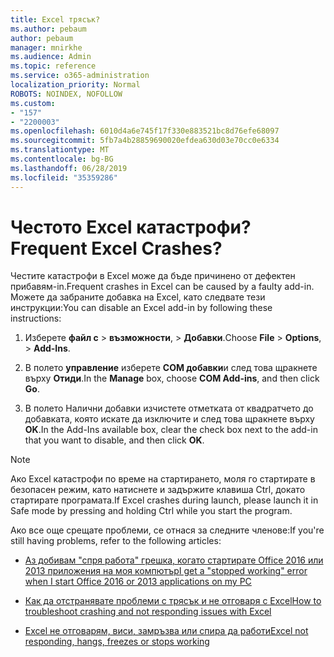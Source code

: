 ```yaml
---
title: Excel трясък?
ms.author: pebaum
author: pebaum
manager: mnirkhe
ms.audience: Admin
ms.topic: reference
ms.service: o365-administration
localization_priority: Normal
ROBOTS: NOINDEX, NOFOLLOW
ms.custom:
- "157"
- "2200003"
ms.openlocfilehash: 6010d4a6e745f17f330e883521bc8d76efe68097
ms.sourcegitcommit: 5fb7a4b28859690020efdea630d03e70cc0e6334
ms.translationtype: MT
ms.contentlocale: bg-BG
ms.lasthandoff: 06/28/2019
ms.locfileid: "35359286"
---
```

# <a name="frequent-excel-crashes"></a><span data-ttu-id="c3277-102">Честото Excel катастрофи?</span><span class="sxs-lookup"><span data-stu-id="c3277-102">Frequent Excel Crashes?</span></span>

<span data-ttu-id="c3277-103">Честите катастрофи в Excel може да бъде причинено от дефектен прибавям-in.</span><span class="sxs-lookup"><span data-stu-id="c3277-103">Frequent crashes in Excel can be caused by a faulty add-in.</span></span> <span data-ttu-id="c3277-104">Можете да забраните добавка на Excel, като следвате тези инструкции:</span><span class="sxs-lookup"><span data-stu-id="c3277-104">You can disable an Excel add-in by following these instructions:</span></span>
  
1. <span data-ttu-id="c3277-105">Изберете **файл с** \> **възможности**, \> **Добавки**.</span><span class="sxs-lookup"><span data-stu-id="c3277-105">Choose **File** \> **Options**, \> **Add-Ins**.</span></span>

2. <span data-ttu-id="c3277-106">В полето **управление** изберете **COM добавки**и след това щракнете върху **Отиди**.</span><span class="sxs-lookup"><span data-stu-id="c3277-106">In the **Manage** box, choose **COM Add-ins**, and then click **Go**.</span></span>

3. <span data-ttu-id="c3277-107">В полето Налични добавки изчистете отметката от квадратчето до добавката, която искате да изключите и след това щракнете върху **OK**.</span><span class="sxs-lookup"><span data-stu-id="c3277-107">In the Add-Ins available box, clear the check box next to the add-in that you want to disable, and then click **OK**.</span></span>

> [!NOTE]
> <span data-ttu-id="c3277-108">Ако Excel катастрофи по време на стартирането, моля го стартирате в безопасен режим, като натиснете и задържите клавиша Ctrl, докато стартирате програмата.</span><span class="sxs-lookup"><span data-stu-id="c3277-108">If Excel crashes during launch, please launch it in Safe mode by pressing and holding Ctrl while you start the program.</span></span>
  
<span data-ttu-id="c3277-109">Ако все още срещате проблеми, се отнася за следните членове:</span><span class="sxs-lookup"><span data-stu-id="c3277-109">If you're still having problems, refer to the following articles:</span></span>
  
- [<span data-ttu-id="c3277-110">Аз добивам "спря работа" грешка, когато стартирате Office 2016 или 2013 приложения на моя компютър</span><span class="sxs-lookup"><span data-stu-id="c3277-110">I get a "stopped working" error when I start Office 2016 or 2013 applications on my PC</span></span>](https://support.office.com/article/52bd7985-4e99-4a35-84c8-2d9b8301a2fa.aspx)

- [<span data-ttu-id="c3277-111">Как да отстранявате проблеми с трясък и не отговаря с Excel</span><span class="sxs-lookup"><span data-stu-id="c3277-111">How to troubleshoot crashing and not responding issues with Excel</span></span>](https://support.microsoft.com/help/2758592/how-to-troubleshoot-crashing-and-not-responding-issues-with-excel)

- [<span data-ttu-id="c3277-112">Excel не отговарям, виси, замръзва или спира да работи</span><span class="sxs-lookup"><span data-stu-id="c3277-112">Excel not responding, hangs, freezes or stops working</span></span>](https://support.office.com/article/37e7d3c9-9e84-40bf-a805-4ca6853a1ff4.aspx)

